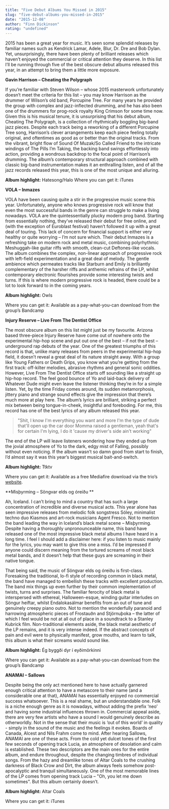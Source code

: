 ```yaml
---
title: "Five Debut Albums You Missed in 2015"
slug: "five-debut-albums-you-missed-in-2015"
date: "2015-12-08"
author: "Finn Dickinson"
rating: "undefined"
---
```


2015 has been a great year for music. It’s seen some splendid releases by familiar names such as Kendrick Lamar, Adele, Blur, Dr. Dre and Bob Dylan. Yet, unsurprisingly, there have been plenty of brilliant releases which haven’t enjoyed the commercial or critical attention they deserve. In this list I’ll be running through five of the best obscure debut albums released this year, in an attempt to bring them a little more exposure.

**Gavin Harrison – Cheating the Polygraph**

If you’re familiar with Steven Wilson – whose 2015 masterwork unfortunately doesn’t meet the criteria for this list – you may know Harrison as the drummer of Wilson’s old band, Porcupine Tree. For many years he provided the group with complex and jazz-inflected drumming, and he has also been one of the drummers for prog-rock royalty King Crimson for some time now. Given this is his musical tenure, it is unsurprising that his debut album, Cheating The Polygraph, is a collection of rhythmically boggling big-band jazz pieces. Despite each track being a reworking of a different Porcupine Tree song, Harrison’s clever arrangements keep each piece feeling totally original, and oftentimes as good as or better than the original tracks. From the vibrant, bright flow of Sound Of Muzak/So Called Friend to the intricate windings of The Pills I’m Taking, the backing band swings effortlessly into action, providing a wondrous backdrop to the focal point of Harrison’s drumming. The album’s contemporary structural approach combined with classic big-band instrumentation makes it an enthralling listen, and of all the jazz records released this year, this is one of the most unique and alluring.

**Album highlight:** Hatesong/Halo Where you can get it: iTunes

**VOLA – Inmazes**

VOLA have been causing quite a stir in the progressive music scene this year. Unfortunately, anyone who knows progressive rock will know that even the most successful bands in the genre can struggle to make a living nowadays. VOLA are the quintessentially plucky modern prog band. Starting from essentially nothing, they’ve released their debut for free online, and (with the exception of Euroblast festival) haven’t followed it up with a great deal of touring. This lack of concern for financial support is either very healthy or quite worrying – I’m not sure which. Their debut Inmazes is a refreshing take on modern rock and metal music, combining polyrhythmic Meshuggah-like guitar riffs with smooth, clean-cut Deftones-like vocals. The album combines the complex, non-linear approach of progressive rock with left-field experimentation and a great deal of melody. The gentle ambience which permeates tracks like Starburn and Emily is brilliantly complementary of the harsher riffs and anthemic refrains of the LP, whilst contemporary electronic flourishes provide some interesting twists and turns. If this is where modern progressive rock is headed, there could be a lot to look forward to in the coming years.

**Album highlight:** Owls

Where you can get it: Available as a pay-what-you-can download from the group’s Bandcamp

**Injury Reserve – Live From The Dentist Office**

The most obscure album on this list might just be my favourite. Arizona based three-piece Injury Reserve have come out of nowhere onto the experimental hip-hop scene and put out one of the best – if not the best – underground rap debuts of the year. One of the greatest triumphs of this record is that, unlike many releases from peers in the experimental hip-hop field, it doesn’t reveal a great deal of its nature straight away. With a group like Young Fathers or Death Grips, you know what you’re getting from the first track: off-kilter melodies, abrasive rhythms and general sonic oddities. However, Live From The Dentist Office starts off sounding like a straight up hip-hop record. The feel good bounce of Yo and laid-back delivery of Whatever Dude might even leave the listener thinking they’re in for a simple listen. Yet, by the time Friday comes around, its sudden metamorphosis, jittery piano and strange sound effects give the impression that there’s much more at play here. The album’s lyrics are brilliant, striking a perfect mix between being tongue-in-cheek, insightful and foreboding. For me, this record has one of the best lyrics of any album released this year.

> "Shit, I know I'm everything you want and more I'm the type of dude that'll open up the car door Momma raised a gentleman, yeah that's for certain I'm lying, I do it 'cause my driver's side ain't working"

The end of the LP will leave listeners wondering how they ended up from the jovial atmosphere of Yo to the dark, edgy mist of Falling, possibly without even noticing. If the album wasn’t so damn good from start to finish, I’d almost say it was this year’s biggest musical bait-and-switch.

**Album highlight:** Ttktv

Where you can get it: Available as a free Mediafire download via the trio’s [website](http://livefromthe.dentist/).

**Misþyrming – Söngvar elds og óreiðu **

Ah, Iceland. I can’t bring to mind a country that has such a large concentration of incredible and diverse musical acts. This year alone has seen impressive releases from melodic folk songstress Sóley, minimalist techno duo Kiasmos and art-rock musicians Agent Fresco. Not to mention the band leading the way in Iceland’s black metal scene – Misþyrming. Despite having a thoroughly unpronounceable name, this band have released one of the most impressive black metal albums I have heard in a long time. I feel I should add a disclaimer here: if you listen to music mainly for the lyrics, you may want to give this one a miss. I’d be impressed if anyone could discern meaning from the tortured screams of most black metal bands, and it doesn’t help that these guys are screaming in their native tongue.

That being said, the music of Söngvar elds og óreiðu is first-class. Foresaking the traditional, lo-fi style of recording common in black metal, the band have managed to embellish these tracks with excellent production. The band mix things up even further by their common implementation of twists, turns and surprises. The familiar ferocity of black metal is interspersed with ethereal, Halloween-esque, winding guitar interludes on Söngur heiftar, whilst Endalokasálmar benefits from an out of tune and genuinely creepy piano outro. Not to mention the wonderfully paranoid and harrowing atmospheric pieces of Frostauðn and Stjörnuþoka – the latter of which I feel would be not at all out of place in a soundtrack to a Stanley Kubrick film. Non-traditional elements aside, the black metal aesthetic of the LP remains, and it is very intense indeed. If the abstract concepts of pain and evil were to physically manifest, grow mouths, and learn to talk, this album is what their screams would sound like.

**Album highlight:** Ég byggði dyr í eyðimörkinni

Where you can get it: Available as a pay-what-you-can download from the group’s Bandcamp

**ANAMAI – Sallows**

Despite being the only act mentioned here to have actually garnered enough critical attention to have a metascore to their name (and a considerable one at that), ANAMAI has essentially enjoyed no commercial success whatsoever. This is a real shame, but an understandable one. Folk is a niche enough genre as it is nowadays, without adding the prefix ‘neo’ and having some industrial influences thrown in. Commercial appeal aside, there are very few artists who have a sound I would genuinely describe as otherworldly. Not in the sense that their music is ‘out of this world’ in quality - simply in the sound of the music and the feelings it evokes. Boards of Canada, Alcest and Nils Frahm come to mind. After hearing Sallows, ANAMAI are one of these acts. From the cold yet dulcet tones of the first few seconds of opening track Lucia, an atmosphere of desolation and calm is established. These two descriptors are the main ones for the entire album, and endure throughout, despite the changing timbres of individual songs. From the hazy and dreamlike tones of Altar Coals to the crushing darkness of Black Crow and Dirt, the album always feels somehow post-apocalyptic and tranquil simultaneously. One of the most memorable lines of the LP comes from opening track Lucia – "Oh, you let me down sometimes". But this album certainly doesn’t.

**Album highlight:** Altar Coals

Where you can get it: iTunes
